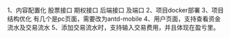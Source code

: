 1、内容配置化
    股票接口
    期权接口
    后端接口 及端口
2、项目docker部署
3、项目结构优化 
    有几个是pc页面，需要改为antd-mobile
4、用户页面，支持查看资金流水及交易流水
5、添加交易流水时，支持输入交易费用，并且体现在盈亏里。
